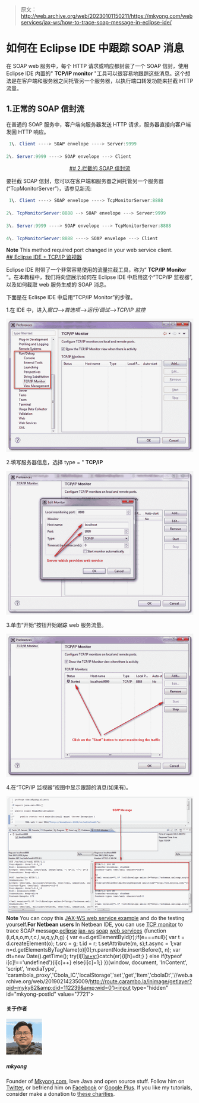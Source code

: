 > 原文：<http://web.archive.org/web/20230101150211/https://mkyong.com/webservices/jax-ws/how-to-trace-soap-message-in-eclipse-ide/>

# 如何在 Eclipse IDE 中跟踪 SOAP 消息

在 SOAP web 服务中，每个 HTTP 请求或响应都封装了一个 SOAP 信封，使用 Eclipse IDE 内置的" **TCP/IP monitor** "工具可以很容易地跟踪这些消息。这个想法是在客户端和服务器之间托管另一个服务器，以执行端口转发功能来拦截 HTTP 流量。

## 1.正常的 SOAP 信封流

在普通的 SOAP 服务中，客户端向服务器发送 HTTP 请求，服务器直接向客户端发回 HTTP 响应。

```java
 1\. Client ----> SOAP envelope ----> Server:9999

2\. Server:9999 ----> SOAP envelope ---> Client 
```

 <ins class="adsbygoogle" style="display:block; text-align:center;" data-ad-format="fluid" data-ad-layout="in-article" data-ad-client="ca-pub-2836379775501347" data-ad-slot="6894224149">## 2.拦截的 SOAP 信封流

要拦截 SOAP 信封，您可以在客户端和服务器之间托管另一个服务器(“TcpMonitorServer”)，请参见新流:

```java
 1\. Client ----> SOAP envelope ----> TcpMonitorServer:8888

2\. TcpMonitorServer:8888 --> SOAP envelope ---> Server:9999

3\. Server:9999 ----> SOAP envelope ---> TcpMonitorServer:8888

4\. TcpMonitorServer:8888 ----> SOAP envelope ---> Client 
```

**Note**
This method required port changed in your web service client. <ins class="adsbygoogle" style="display:block" data-ad-client="ca-pub-2836379775501347" data-ad-slot="8821506761" data-ad-format="auto" data-ad-region="mkyongregion">## Eclipse IDE + TCP/IP 监视器

Eclipse IDE 附带了一个非常容易使用的流量拦截工具，称为“ **TCP/IP Monitor** ”。在本教程中，我们将向您展示如何在 Eclipse IDE 中启用这个“TCP/IP 监视器”,以及如何截取 web 服务生成的 SOAP 消息。

下面是在 Eclispe IDE 中启用“TCP/IP Monitor”的步骤。

1.在 IDE 中，进入*窗口*–>*首选项*–>*运行/调试*–>*TCP/IP 监控*

![eclipse-trace-soap-example1](img/2d3da78cc283a0f5796265b5876f46fb.png "eclipse-trace-soap-example1")

2.填写服务器信息，选择 type = " **TCP/IP**

![eclipse-trace-soap-example2](img/3310cffab7a503599ba61542f46f4732.png "eclipse-trace-soap-example2")

3.单击“开始”按钮开始跟踪 web 服务流量。

![eclipse-trace-soap-example3](img/ba6b1f57b91f3e1e9aaa07d0df68eaa6.png "eclipse-trace-soap-example3")

4.在“TCP/IP 监视器”视图中显示跟踪的消息(如果有)。

![eclipse-trace-soap-example4](img/62768f319167d2d59328e3768284c544.png "eclipse-trace-soap-example4")**Note**
You can copy this [JAX-WS web service example](http://web.archive.org/web/20190214235009/http://www.mkyong.com/webservices/jax-ws/jax-ws-hello-world-example/) and do the testing yourself.**For Netbean users**
In Netbean IDE, you can use [TCP monitor](http://web.archive.org/web/20190214235009/https://tcpmon.dev.java.net/) to trace SOAP message.[eclipse](http://web.archive.org/web/20190214235009/http://www.mkyong.com/tag/eclipse/) [jax-ws](http://web.archive.org/web/20190214235009/http://www.mkyong.com/tag/jax-ws/) [soap](http://web.archive.org/web/20190214235009/http://www.mkyong.com/tag/soap/) [web services](http://web.archive.org/web/20190214235009/http://www.mkyong.com/tag/web-services/)</ins></ins>![](img/ec52fc43e22e9f03eca7f82dc3e0e2f7.png) (function (i,d,s,o,m,r,c,l,w,q,y,h,g) { var e=d.getElementById(r);if(e===null){ var t = d.createElement(o); t.src = g; t.id = r; t.setAttribute(m, s);t.async = 1;var n=d.getElementsByTagName(o)[0];n.parentNode.insertBefore(t, n); var dt=new Date().getTime(); try{i[l][w+y](h,i[l][q+y](h)+'&amp;'+dt);}catch(er){i[h]=dt;} } else if(typeof i[c]!=='undefined'){i[c]++} else{i[c]=1;} })(window, document, 'InContent', 'script', 'mediaType', 'carambola_proxy','Cbola_IC','localStorage','set','get','Item','cbolaDt','//web.archive.org/web/20190214235009/http://route.carambo.la/inimage/getlayer?pid=myky82&amp;did=112239&amp;wid=0')<input type="hidden" id="mkyong-postId" value="7721">

#### 关于作者

![author image](img/e4e455b1500f66ce82b4859d0ca0e9c2.png)

##### mkyong

Founder of [Mkyong.com](http://web.archive.org/web/20190214235009/http://mkyong.com/), love Java and open source stuff. Follow him on [Twitter](http://web.archive.org/web/20190214235009/https://twitter.com/mkyong), or befriend him on [Facebook](http://web.archive.org/web/20190214235009/http://www.facebook.com/java.tutorial) or [Google Plus](http://web.archive.org/web/20190214235009/https://plus.google.com/110948163568945735692?rel=author). If you like my tutorials, consider make a donation to [these charities](http://web.archive.org/web/20190214235009/http://www.mkyong.com/blog/donate-to-charity/).
